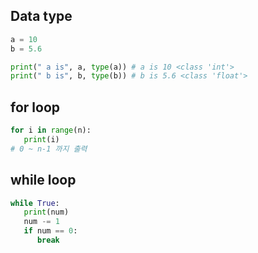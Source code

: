 ## Data type
```python
a = 10
b = 5.6

print(" a is", a, type(a)) # a is 10 <class 'int'>
print(" b is", b, type(b)) # b is 5.6 <class 'float'>
```

## for loop
```python
for i in range(n):
   print(i)
# 0 ~ n-1 까지 출력
```

## while loop
```python
while True:
   print(num)
   num -= 1
   if num == 0:
      break
```
